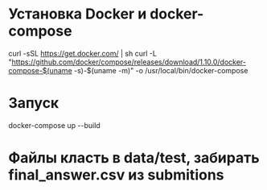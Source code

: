 # Установка Docker и docker-compose
curl -sSL https://get.docker.com/ | sh
curl -L "https://github.com/docker/compose/releases/download/1.10.0/docker-compose-$(uname -s)-$(uname -m)" -o /usr/local/bin/docker-compose
# Запуск
docker-compose up --build

# Файлы класть в data/test, забирать final_answer.csv из submitions